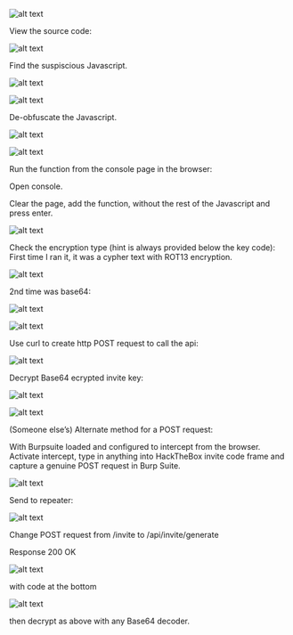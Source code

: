 
![alt text](https://github.com/SamGeron/2020Projects/blob/main/HacktheBox/images/Picture1.png)

View the source code:

![alt text](https://github.com/SamGeron/2020Projects/blob/main/HacktheBox/images/Picture2.png)

Find the suspiscious Javascript.

![alt text](https://github.com/SamGeron/2020Projects/blob/main/HacktheBox/images/Picture3.png)

![alt text](https://github.com/SamGeron/2020Projects/blob/main/HacktheBox/images/Picture4.png)

De-obfuscate the Javascript.

![alt text](https://github.com/SamGeron/2020Projects/blob/main/HacktheBox/images/Picture5.png)

![alt text](https://github.com/SamGeron/2020Projects/blob/main/HacktheBox/images/Picture6.png)

Run the function from the console page in the browser:

Open console.

Clear the page, add the function, without the rest of the Javascript and press enter.

![alt text](https://github.com/SamGeron/2020Projects/blob/main/HacktheBox/images/Picture7.png)

Check the encryption type (hint is always provided below the key code):
First time I ran it, it was a cypher text with ROT13 encryption.

![alt text](https://github.com/SamGeron/2020Projects/blob/main/HacktheBox/images/Picture8.png)

2nd time was base64:

![alt text](https://github.com/SamGeron/2020Projects/blob/main/HacktheBox/images/Picture9.png)

![alt text](https://github.com/SamGeron/2020Projects/blob/main/HacktheBox/images/Picture10.png)

Use curl to create http POST request to call the api:

![alt text](https://github.com/SamGeron/2020Projects/blob/main/HacktheBox/images/Picture11.png)

Decrypt Base64 ecrypted invite key:

![alt text](https://github.com/SamGeron/2020Projects/blob/main/HacktheBox/images/Picture12.png)

![alt text](https://github.com/SamGeron/2020Projects/blob/main/HacktheBox/images/Picture13.png)

(Someone else’s) Alternate method for a POST request:

With Burpsuite loaded and configured to intercept from the browser.
Activate intercept, type in anything into HackTheBox invite code frame and capture a genuine POST request in Burp Suite.

![alt text](https://github.com/SamGeron/2020Projects/blob/main/HacktheBox/images/Picture14.png)

Send to repeater:

![alt text](https://github.com/SamGeron/2020Projects/blob/main/HacktheBox/images/Picture15.png)

Change POST request from /invite to /api/invite/generate

Response 200 OK 

![alt text](https://github.com/SamGeron/2020Projects/blob/main/HacktheBox/images/Picture12.png)

with code at the bottom

![alt text](https://github.com/SamGeron/2020Projects/blob/main/HacktheBox/images/Picture12.png)

then decrypt as above with any Base64 decoder.

